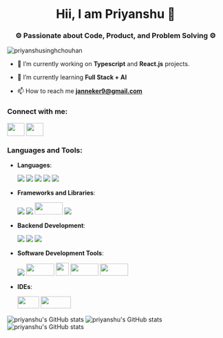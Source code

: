 <h1 align="center">Hii, I am Priyanshu 👋</h1>
<h3 align="center">⚙️ Passionate about Code, Product, and Problem Solving ⚙️</h3>

<p align="left"> <img src="https://komarev.com/ghpvc/?username=priyanshusinghchouhan&label=Profile%20views&color=0e75b6&style=flat" alt="priyanshusinghchouhan" /> </p>

- 🔭 I’m currently working on **Typescript** and **React.js** projects.

- 🌱 I’m currently learning **Full Stack + AI**

- 📫 How to reach me **janneker9@gmail.com**

<h3 align="left">Connect with me:</h3>
<p align="left">
<a href="https://x.com/priyansuSingh_X" target="_blank"><img align="center" src="https://upload.wikimedia.org/wikipedia/commons/thumb/b/b7/X_logo.jpg/1200px-X_logo.jpg?20230724061250" height="30" width="40" /></a>
<a href="https://www.linkedin.com/in/zel-trax-bbb5a7247/" target="_blank"><img align="center" src="https://upload.wikimedia.org/wikipedia/commons/thumb/8/81/LinkedIn_icon.svg/1024px-LinkedIn_icon.svg.png" alt="" height="30" width="40" /></a>
</p>

<h3 align="left">Languages and Tools:</h3>

- **Languages**:  
  <div align="left">
    <img src="https://img.shields.io/badge/C-00599C?style=for-the-badge&logo=c&logoColor=white" /> 
    <img src="https://img.shields.io/badge/Java-007396?style=for-the-badge&logo=java&logoColor=white" />
    <img src="https://img.shields.io/badge/JavaScript-F7DF1E?style=for-the-badge&logo=javascript&logoColor=black" />
    <img src="https://img.shields.io/badge/Python-3776AB?style=for-the-badge&logo=python&logoColor=white" />
    <img src="https://img.shields.io/badge/TypeScript-3178C6?style=for-the-badge&logo=typescript&logoColor=white" />
  </div>

- **Frameworks and Libraries**:  
  <div align="left"> 
    <img src="https://img.shields.io/badge/React-61DAFB?style=for-the-badge&logo=react&logoColor=white" />   
    <img src="https://img.shields.io/badge/Express.js-404D59?style=for-the-badge" />  
    <img src="https://miro.medium.com/v2/resize:fit:1400/0*Wj5o6XY8iy3Ybt1b.png" height="28" width="65px" />
    <img src="https://img.shields.io/badge/Tailwind_CSS-38B2AC?style=for-the-badge&logo=tailwind-css&logoColor=white" />
  </div>

- **Backend Development**:  
  <div align="left">
    <img src="https://img.shields.io/badge/Node.js-339933?style=for-the-badge&logo=nodedotjs&logoColor=white" /> 
    <img src="https://img.shields.io/badge/Express.js-404D59?style=for-the-badge" /> 
    <img src="https://img.shields.io/badge/MongoDB-47A248?style=for-the-badge&logo=mongodb&logoColor=white" />
  </div>

- **Software Development Tools**:  
  <div align="left">
    <img src="https://img.shields.io/badge/Git-F05032?style=for-the-badge&logo=git&logoColor=white" /> 
    <img src="https://miro.medium.com/v2/resize:fit:1400/format:webp/1*WaaXnUvhvrswhBJSw4YTuQ.png" height="28" width="65px" />
    <img src="https://miro.medium.com/v2/resize:fit:1400/format:webp/0*cLYb3fm4zU6LhjHu.png" height="30px"/>
      
    <img src="https://db0dce98.delivery.rocketcdn.me/en/files/2024/01/jupyter.webp" height="28px" width="65px"/> 
    <img src="https://datascientest.com/wp-content/uploads/2023/09/0_We_PEqBslzH5XIiB-1024x576.jpg" height="28px" width="65px"/> 
    
  </div>

 - **IDEs**:
   <div align="left">
     <img src="https://www.paigeniedringhaus.com/static/123a0357aa1f654aadc27b29b75b3c04/e88ff/vs-code-logo-hero.webp" height="28px" width="50px" />
     <img src="https://editorconfig.org/logos/intellijIDEA.png" height="28px" width="70px"/> 
   </div>
   


![priyanshu's GitHub stats](https://github-readme-stats.vercel.app/api?username=priyanshusinghchouhan&show_icons=true&theme=tokyonight&hide_border=true)
![priyanshu's GitHub stats](https://github-readme-streak-stats.herokuapp.com/?user=priyanshusinghchouhan&theme=tokyonight&hide_border=true)
![priyanshu's GitHub stats](https://github-readme-stats.vercel.app/api/top-langs?username=priyanshusinghchouhan&show_icons=true&locale=en&layout=compact&theme=tokyonight&hide_border=true)






